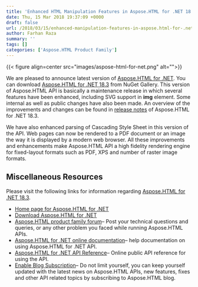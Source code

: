 ```yaml
---
title: 'Enhanced HTML Manipulation Features in Aspose.HTML for .NET 18.3'
date: Thu, 15 Mar 2018 19:37:09 +0000
draft: false
url: /2018/03/15/enhanced-manipulation-features-in-aspose.html-for-.net-18.3/
author: Farhan Raza
summary: ''
tags: []
categories: ['Aspose.HTML Product Family']
---
```




{{< figure align=center src="images/aspose-html-for-net.png" alt="">}}


We are pleased to announce latest version of [Aspose.HTML for .NET][1]. You can download [Aspose.HTML for .NET 18.3][2] from NuGet Gallery. This version of Aspose.HTML API is basically a maintenance release in which several features have been enhanced, including SVG support in **img** element. Some internal as well as public changes have also been made. An overview of the improvements and changes can be found in [release notes][3] of Aspose.HTML for .NET 18.3.

We have also enhanced parsing of Cascading Style Sheet in this version of the API. Web pages can now be rendered to a PDF document or an image the way it is displayed by a modern web browser. All these improvements and enhancements make Aspose.HTML API a high fidelity rendering engine for fixed-layout formats such as PDF, XPS and number of raster image formats.

## Miscellaneous Resources

Please visit the following links for information regarding [Aspose.HTML for .NET 18.3][4].

*   [Home page for Aspose.HTML for .NET][5]
*   [Download Aspose.HTML for .NET][6]
*   [Aspose.HTML product family forum][7]– Post your technical questions and queries, or any other problem you faced while running Aspose.HTML APIs.
*   [Aspose.HTML for .NET online documentation][8]– help documentation on using Aspose.HTML for .NET API.
*   [Aspose.HTML for .NET API Reference][9]– Online public API reference for using the API.
*   [Enable Blog Subscription][10]– Do not limit yourself, you can keep yourself updated with the latest news on Aspose.HTML APIs, new features, fixes and other API related topics by subscribing to Aspose.HTML blog.




[1]: https://products.aspose.com/html/net
[2]: https://www.nuget.org/packages/Aspose.Html/18.3.0
[3]: https://docs.aspose.com/html/net/aspose-html-for-net-18-3-release-notes/
[4]: https://www.nuget.org/packages/Aspose.Html/18.3.0
[5]: https://products.aspose.com/html/net
[6]: https://www.nuget.org/packages/Aspose.Html/18.3.0
[7]: https://forum.aspose.com/c/html
[8]: https://docs.aspose.com/html/net
[9]: https://apireference.aspose.com/net/html
[10]: https://blog.aspose.com/category/aspose-products/aspose-html-product-family/




